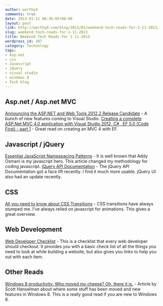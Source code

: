 ```yaml
---
author: worthyd
comments: true
date: 2013-01-12 00:36:05+00:00
layout: post
link: http://worthyd.com/blog/2013/01/weekend-tech-reads-for-1-11-2013/
slug: weekend-tech-reads-for-1-11-2013
title: Weekend Tech Reads For 1-11-2013
wordpress_id: 387
category: Technology 
tags:
- Asp.net
- css
- Javascript
- jQuery
- visual studio
- windows 8
- Tech blog
---
```


## Asp.net / Asp.net MVC


[Announcing the ASP.NET and Web Tools 2012.2 Release Candidate](http://weblogs.asp.net/scottgu/archive/2012/12/14/announcing-the-asp-net-and-web-tools-2012-2-release-candidate.aspx)  - A bunch of new features coming to Visual Studio.
[Creating a complete ASP.Net MVC 4.0 application with Visual Studio 2012, C# , EF 5.0 (Code First) - part 1](http://weblogs.asp.net/dotnetstories/archive/2012/12/29/creating-a-complete-asp-net-mvc-4-0-application-with-visual-studio-2012-c-ef-5-0-code-first-part-1.aspx) - Great read on creating an MVC 4 with EF.



## Javascript / jQuery


[Essential JavaScript Namespacing Patterns](http://addyosmani.com/blog/essential-js-namespacing/) - It is well known that Addy Osmani is my javascript hero.  This article changed my methodology for coding javascript.
[jQuery API Documentation](http://api.jquery.com/) -  The jQuery API Documentation got a face lift recently. I find it much more usable. jQuery UI also had an update recently.



## CSS


[All you need to know about CSS Transitions](http://blog.alexmaccaw.com/css-transitions) -  CSS transitions have always stumped me. I've always relied on javascript for animations.  This gives a great overview.   



## Web Development


[Web Developer Checklist](http://webdevchecklist.com/) - This is a checklist that every web developer should checkout.   It provides you with a basic check list of all the things you need to look at while building a website, but also gives you links to help you out with each item.



## Other Reads


[Windows 8 productivity: Who moved my cheese? Oh, there it is.](http://www.hanselman.com/blog/Windows8ProductivityWhoMovedMyCheeseOhThereItIs.aspx) - Article by Scott Hanselman about where some stuff has been moved and new features in Windows 8. This is a really good read if you are new to Windows 8.
